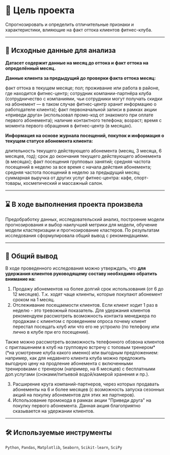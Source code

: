# 🎯 Цель проекта
Спрогнозировать и определить отличительные признаки и характеристики, влияющие на факт оттока клиентов фитнес-клуба.
<hr>

## 📂 Исходные данные для анализа
**Датасет содержит данные на месяц до оттока и факт оттока на определённый месяц.**

**Данные клиента за предыдущий до проверки факта оттока месяц:**

факт оттока в текущем месяце; пол; проживание или работа в районе, где находится фитнес-центр; сотрудник компании-партнёра клуба (сотрудничество с компаниями, чьи сотрудники могут получать скидки на абонемент — в таком случае фитнес-центр хранит информацию о работодателе клиента); факт первоначальной записи в рамках акции «приведи друга» (использовал промо-код от знакомого при оплате первого абонемента); наличие контактного телефона; возраст; время с момента первого обращения в фитнес-центр (в месяцах).

**Информация на основе журнала посещений, покупок и информация о текущем статусе абонемента клиента:**

длительность текущего действующего абонемента (месяц, 3 месяца, 6 месяцев, год); срок до окончания текущего действующего абонемента (в месяцах); факт посещения групповых занятий; средняя частота посещений в неделю за все время с начала действия абонемента; средняя частота посещений в неделю за предыдущий месяц; суммарная выручка от других услуг фитнес-центра: кафе, спорт-товары, косметический и массажный салон.
<hr>

## ⌛ В ходе выполнения проекта произвела
Предобработку данных, исследовательский анализ, построение модели прогнозирования и выбор наилучшей метрики для модели, обучение модели кластеризации и прогнозирование кластеров. По результатам исследования сформулировала общий вывод с рекомендациями.
<hr>

## 📃 Общий вывод
В ходе проведенного исследования можно утверждать, что **для удержания клиентов руководящему составу необходимо обратить внимание на:**
1. Продажу абонементов на более долгий срок использования (от 6 до 12 месяцев). Т.к. ходят чаще клиенты, которые покупают абонемент сроком на 1 месяц.
2. Отслеживание посещаемости клиентов. Если клиент ходит 1 раз в неделю - это тревожный показатель. Для удержания клиентов рекомендуем рассмотреть возможность контакта менеджера по продажам с клиентом с проведением опроса почему клиент перестал посещать клуб или что его не устроило (по телефону или лично в клубе при его посещении).
    
Также можно рассмотреть возможность телефонного обзвона клиентов с приглашением в клуб на групповую встречу с топовым тренером* (*на усмотрение клуба какого именно) или выгодным предложением: например, как для недавнего клиента клуба можно предложить выгодную цену на продление абонемента с включенными тренировками с тренером (например, на 6 месяцев) с бесплатными доп.услугами (снэками/питьевой водой/камерой хранения и пр.).

3. Расширение круга компаний-партнеров, через которых продавать абонементы на 6 и более месяцев (с возможность запуска сезонных акций на покупку абонементов для этих же партнеров).
4. Использование промокода в рамках акции "Приведи друга" на покупку первого абонемента. Данная акция благоприятно сказывается на удержании клиентов.
<hr>

## 🛠️ Используемые инструменты
`Python`, `Pandas`, `Matplotlib`, `Seaborn`, `Scikit-learn`, `SciPy`
